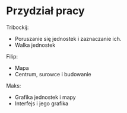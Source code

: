 # Przydział pracy

Tribockij:
  - Poruszanie się jednostek i zaznaczanie ich.
  - Walka jednostek

Filip:
  - Mapa 
  - Centrum, surowce i budowanie

Maks:
 - Grafika jednostek i mapy
 - Interfejs i jego grafika

